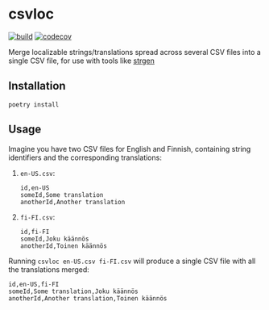 # csvloc

[![build](https://github.com/jmp/csvloc/actions/workflows/build.yml/badge.svg)](https://github.com/jmp/csvloc/actions/workflows/build.yml)
[![codecov](https://codecov.io/gh/jmp/csvloc/branch/master/graph/badge.svg?token=MEIHEJBWN9)](https://codecov.io/gh/jmp/csvloc)

Merge localizable strings/translations spread across several
CSV files into a single CSV file, for use with tools like
[strgen][strgen]

## Installation

    poetry install

## Usage

Imagine you have two CSV files for English and Finnish,
containing string identifiers and the corresponding translations:

1. `en-US.csv`:
   ```
   id,en-US
   someId,Some translation
   anotherId,Another translation
   ```
2. `fi-FI.csv`:
   ```
   id,fi-FI
   someId,Joku käännös
   anotherId,Toinen käännös
   ```

Running `csvloc en-US.csv fi-FI.csv` will produce a single
CSV file with all the translations merged:

    id,en-US,fi-FI
    someId,Some translation,Joku käännös
    anotherId,Another translation,Toinen käännös

[strgen]: https://github.com/daisuke-t-jp/strgen
